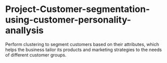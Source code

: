 # Project-Customer-segmentation-using-customer-personality-anallysis
Perform clustering to segment customers based on their attributes, which helps the business tailor its products and marketing strategies to the needs of different customer groups.
